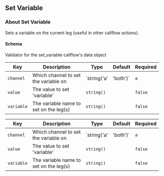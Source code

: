 ## Set Variable

### About Set Variable

Sets a variable on the current leg (useful in other callflow actions).

#### Schema

Validator for the set_variable callflow's data object



Key | Description | Type | Default | Required
--- | ----------- | ---- | ------- | --------
`channel` | Which channel to set the variable on | `string('a' | 'both')` | `a` | `false`
`value` | The value to set 'variable' | `string()` |   | `false`
`variable` | The variable name to set on the leg(s) | `string()` |   | `false`



Key | Description | Type | Default | Required
--- | ----------- | ---- | ------- | --------
`channel` | Which channel to set the variable on | `string('a' | 'both')` | `a` | `false`
`value` | The value to set 'variable' | `string()` |   | `false`
`variable` | The variable name to set on the leg(s) | `string()` |   | `false`
